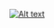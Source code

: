 [![Alt text](https://img.youtube.com/vi/IlsUgsk4XBw/0.jpg)](https://www.youtube.com/watch?v=IlsUgsk4XBw)
